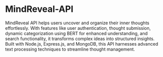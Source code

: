 # MindReveal-API
MindReveal API helps users uncover and organize their inner thoughts effortlessly. With features like user authentication, thought submission, dynamic categorization using BERT for enhanced understanding, and search functionality, it transforms complex ideas into structured insights. Built with Node.js, Express.js, and MongoDB, this API harnesses advanced text processing techniques to streamline thought management.
